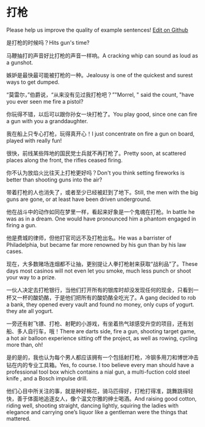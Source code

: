 # 打枪

Please help us improve the quality of example sentences! [Edit on Github](https://github.com/jiyushe/jiyu-example-sentence-source/blob/main/chinese/daqiang.md)

<p><span class="chinese">是打枪的时候吗？</span><span class="english">Hits gun's time?</span></p>

<p><span class="chinese">马鞭抽打的声音好比打枪的声音一样响。</span><span class="english">A cracking whip can sound as loud as a gunshot.</span></p>

<p><span class="chinese">嫉妒是最快最可能被打枪的一种。</span><span class="english">Jealousy is one of the quickest and surest ways to get dumped.</span></p>

<p><span class="chinese">“莫雷尔，”伯爵说，“从来没有见过我打枪吧？”</span><span class="english">"Morrel, " said the count, "have you ever seen me fire a pistol?</span></p>

<p><span class="chinese">你玩得不错，以后可以跟你孙女一块打枪了。</span><span class="english">You play good, since one can fire a gun with you a granddaughter.</span></p>

<p><span class="chinese">我在船上只专心打枪，玩得真开心！</span><span class="english">I just concentrate on fire a gun on board, played with really fun!</span></p>

<p><span class="chinese">很快，前线某些阵地的国民党士兵就不再打枪了。</span><span class="english">Pretty soon, at scattered places along the front, the rifles ceased firing.</span></p>

<p><span class="chinese">你不认为放焰火比往天上打枪更好吗？</span><span class="english">Don't you think setting fireworks is better than shooting guns into the air?</span></p>

<p><span class="chinese">带着打枪的人也消失了，或者至少已经被赶到了地下。</span><span class="english">Still, the men with the big guns are gone, or at least have been driven underground.</span></p>

<p><span class="chinese">他在战斗中的动作如同在梦里一样，看起来好象是一个鬼魂在打枪。</span><span class="english">In battle he was as in a dream. One would have pronounced him a phantom engaged in firing a gun.</span></p>

<p><span class="chinese">他是费城的律师，但他打官司远不及打枪出名。</span><span class="english">He was a barrister of Philadelphia, but became far more renowned by his gun than by his law cases.</span></p>

<p><span class="chinese">现在，大多数赌场连烟都不让抽，更别提让人拳打枪射来获取“战利品”了。</span><span class="english">These days most casinos will not even let you smoke, much less punch or shoot your way to a prize.</span></p>

<p><span class="chinese">一伙人决定去打枪银行，当他们打开所有的银库时却没发现任何的现金，只看到一杯又一杯的酸奶酪，于是他们把所有的酸奶酪全吃光了。</span><span class="english">A gang decided to rob a bank, they opened every vault and found no money, only cups of yogurt. they ate all yogurt.</span></p>

<p><span class="chinese">一旁还有射飞镖、打枪、射靶的小游戏，有坐着热气球感受升空的项目，还有划船、多人自行车，哦！</span><span class="english">There are darts side, fire a gun, shooting target game, a hot air balloon experience sitting off the project, as well as rowing, cycling more than, oh!</span></p>

<p><span class="chinese">是的是的，我也认为每个男人都应该拥有一个包括射打枪，冷钢多用刀和博世冲击钻在内的专业工具箱。</span><span class="english">Yes, fo course. I too believe every man should have a professional tool box which contains a nial gun, a multi-fuction cold steel knife , and a Bosch impulse drill.</span></p>

<p><span class="chinese">他们心目中所关注的事，就是种好棉花，骑马匹得好，打枪打得准，跳舞跳得轻快，善于体面地追逐女人，像个温文尔雅的绅士喝酒。</span><span class="english">And raising good cotton, riding well, shooting straight, dancing lightly, squiring the ladies with elegance and carrying one’s liquor like a gentleman were the things that mattered.</span></p>

